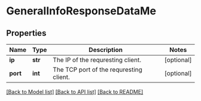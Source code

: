 # GeneralInfoResponseDataMe

## Properties
Name | Type | Description | Notes
------------ | ------------- | ------------- | -------------
**ip** | **str** | The IP of the requresting client. | [optional] 
**port** | **int** | The TCP port of the requresting client. | [optional] 

[[Back to Model list]](../README.md#documentation-for-models) [[Back to API list]](../README.md#documentation-for-api-endpoints) [[Back to README]](../README.md)


